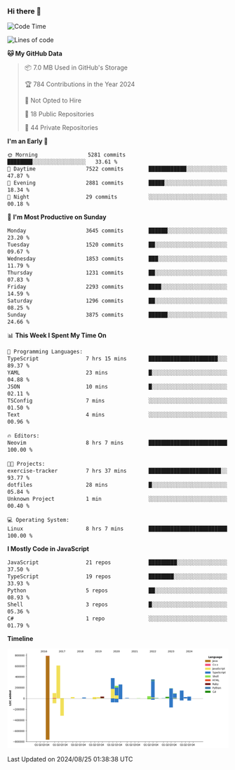### Hi there 👋

<!--
**Clumsy-Coder/Clumsy-Coder** is a ✨ _special_ ✨ repository because its `README.md` (this file) appears on your GitHub profile.

Here are some ideas to get you started:

- 🔭 I’m currently working on ...
- 🌱 I’m currently learning ...
- 👯 I’m looking to collaborate on ...
- 🤔 I’m looking for help with ...
- 💬 Ask me about ...
- 📫 How to reach me: ...
- 😄 Pronouns: ...
- ⚡ Fun fact: ...
-->

<!-- anmol098/waka-readme-stats -->
<!--START_SECTION:waka-->
![Code Time](http://img.shields.io/badge/Code%20Time-869%20hrs%2011%20mins-blue)

![Lines of code](https://img.shields.io/badge/From%20Hello%20World%20I%27ve%20Written-3.4%20million%20lines%20of%20code-blue)

**🐱 My GitHub Data** 

> 📦 7.0 MB Used in GitHub's Storage 
 > 
> 🏆 784 Contributions in the Year 2024
 > 
> 🚫 Not Opted to Hire
 > 
> 📜 18 Public Repositories 
 > 
> 🔑 44 Private Repositories 
 > 
**I'm an Early 🐤** 

```text
🌞 Morning                5281 commits        ████████░░░░░░░░░░░░░░░░░   33.61 % 
🌆 Daytime                7522 commits        ████████████░░░░░░░░░░░░░   47.87 % 
🌃 Evening                2881 commits        █████░░░░░░░░░░░░░░░░░░░░   18.34 % 
🌙 Night                  29 commits          ░░░░░░░░░░░░░░░░░░░░░░░░░   00.18 % 
```
📅 **I'm Most Productive on Sunday** 

```text
Monday                   3645 commits        ██████░░░░░░░░░░░░░░░░░░░   23.20 % 
Tuesday                  1520 commits        ██░░░░░░░░░░░░░░░░░░░░░░░   09.67 % 
Wednesday                1853 commits        ███░░░░░░░░░░░░░░░░░░░░░░   11.79 % 
Thursday                 1231 commits        ██░░░░░░░░░░░░░░░░░░░░░░░   07.83 % 
Friday                   2293 commits        ████░░░░░░░░░░░░░░░░░░░░░   14.59 % 
Saturday                 1296 commits        ██░░░░░░░░░░░░░░░░░░░░░░░   08.25 % 
Sunday                   3875 commits        ██████░░░░░░░░░░░░░░░░░░░   24.66 % 
```


📊 **This Week I Spent My Time On** 

```text
💬 Programming Languages: 
TypeScript               7 hrs 15 mins       ██████████████████████░░░   89.37 % 
YAML                     23 mins             █░░░░░░░░░░░░░░░░░░░░░░░░   04.88 % 
JSON                     10 mins             █░░░░░░░░░░░░░░░░░░░░░░░░   02.11 % 
TSConfig                 7 mins              ░░░░░░░░░░░░░░░░░░░░░░░░░   01.50 % 
Text                     4 mins              ░░░░░░░░░░░░░░░░░░░░░░░░░   00.96 % 

🔥 Editors: 
Neovim                   8 hrs 7 mins        █████████████████████████   100.00 % 

🐱‍💻 Projects: 
exercise-tracker         7 hrs 37 mins       ███████████████████████░░   93.77 % 
dotfiles                 28 mins             █░░░░░░░░░░░░░░░░░░░░░░░░   05.84 % 
Unknown Project          1 min               ░░░░░░░░░░░░░░░░░░░░░░░░░   00.40 % 

💻 Operating System: 
Linux                    8 hrs 7 mins        █████████████████████████   100.00 % 
```

**I Mostly Code in JavaScript** 

```text
JavaScript               21 repos            █████████░░░░░░░░░░░░░░░░   37.50 % 
TypeScript               19 repos            ████████░░░░░░░░░░░░░░░░░   33.93 % 
Python                   5 repos             ██░░░░░░░░░░░░░░░░░░░░░░░   08.93 % 
Shell                    3 repos             █░░░░░░░░░░░░░░░░░░░░░░░░   05.36 % 
C#                       1 repo              ░░░░░░░░░░░░░░░░░░░░░░░░░   01.79 % 
```



**Timeline**

![Lines of Code chart](https://raw.githubusercontent.com/Clumsy-Coder/Clumsy-Coder/main/assets/bar_graph.png)


 Last Updated on 2024/08/25 01:38:38 UTC
<!--END_SECTION:waka-->
